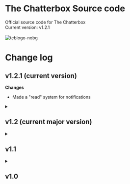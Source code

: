 # The Chatterbox Source code
Official source code for The Chatterbox <br>
Current version: v1.2.1
<br><br>
![tcblogo-nobg](https://user-images.githubusercontent.com/81215635/235458527-9e6e1d52-8bc2-48e0-ab21-5e6f24cbfd9f.png)

<h1>Change log</h1>

<h2>v1.2.1 (current version)</h2>

<b>Changes</b>
<ul>
<li>Made a "read" system for notifications</li>
</ul>

<details>

<summary><h2>v1.2 (current major version)</h2></summary>
  
<h3>v1.2.1 (current version)</h3>
<b>Changes</b>
<ul>
<li>Made a "read" system for notifications</li>
</ul>
<hr>
<h3>v1.2.0</h3>
<b>Major changes</b>
<ul>
<li>Added comment likes</li>
<li>Added comment replies</li>
<li>Added saves</li>
</ul>
<b>Minor changes</b>
<ul>
<li>Made comment notifications highlight the comment</li>
<li>Slightly changed nav layout</li>
</ul>
<b>Bug fixes</b>
<ul>
<li>Fixed the notifications not changing username bug</li>
</ul>

</details>

<details>
<summary><h2>v1.1</h2></summary>

<h3>v1.1.02</h3>
<ul>
<li>Minor bug fixes</li>
</ul>

<hr>

<h3>v1.1.01</h3>
<ul>
<li>Added a "delete all notifications" button</li>
<li>Minor bug fixes</li>
</ul>

<hr>

<h3>v1.1.0</h3>
<b>Changes:</b>
<ul>
<li>Verification marks on posts and comments</li>
<li>The ability to change username</li>
<li>Notifications</li>
<li>The ability to see followers and following</li>
<li>Likes on posts</li>
<li>Profile links</li>
<li>Terms of Service changes</li>
</ul>
<b>Bug fixes:</b>
<ul>
<li>Line breaks now show on posts and bios</li>
<li>Profile pictures are no longer squished</li>
</ul>

</details>

<details>
<summary><h2>v1.0</h2></summary>

<h3>v1.0.3</h3>
<ul>
<li>Added a view following page</li>
<li>Made the login page redirect you to the original page you visited</li>
</ul>

<hr>

<h3>v1.0.2</h3>
<ul>
<li>Fixed profile picture not changing bug</li>
<li>Changed header image icon</li>
</ul>

<hr>

<h3>v1.0.1</h3>
<ul>
<li>Major bug fixes</li>
<ul>
<li>Fixed profile picture not changing bug</li>
<li>Fixed problamatic usernames bug</li>
<li>Fixed non-unicode username bug</li>
</ul>
</ul>

<hr>

<h3>v1.0.0</h3>
<ul>
<li>First release of The Chatterbox</li>
</ul>
</details>